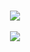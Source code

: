 ###

<div align="center">
  <img src="http://readme-typing-svg.herokuapp.com?font=Fira+Code&size=30&duration=3000&pause=1500&color=00AE18&center=true&vCenter=true&width=435&lines=%24+whoami;I'm+Rangga"  />
</div>

<br clear="both">

<div align="center">
  <img src="https://profile-counter.glitch.me/raangaaa/count.svg?"  />
</div>

###
